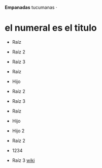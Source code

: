 **Empanadas** tucumanas
·
# el numeral es el titulo 

- Raíz
- Raíz 2
- Raíz 3

- Raíz
 - Hijo
- Raíz 2
- Raíz 3


- Raíz
 - Hijo
 - Hijo 2
- Raíz 2
 - 1234
- Raíz 3
[wiki](https://es.wikipedia.org/wiki/Markdown)
